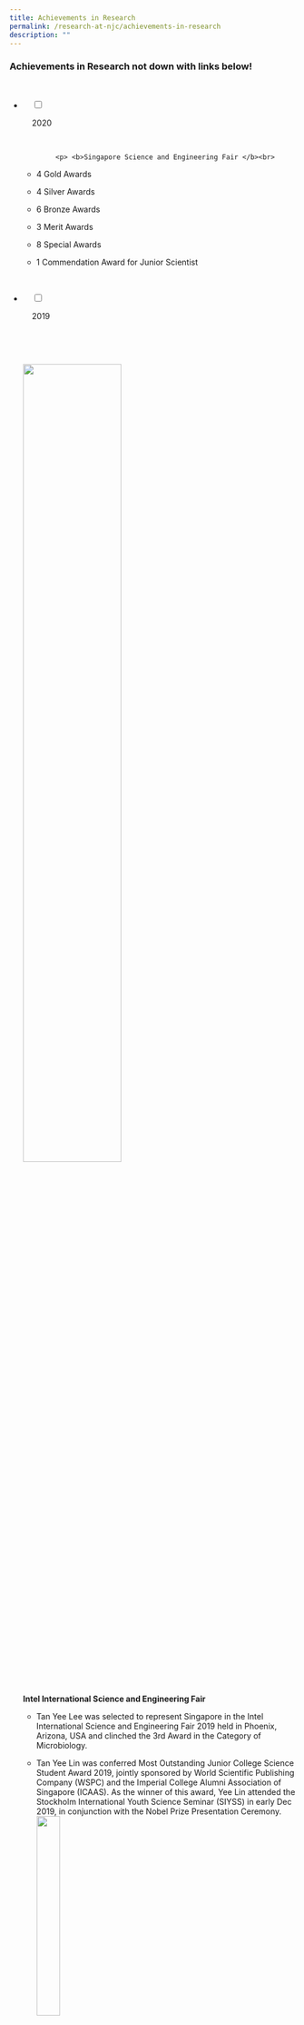 ```yaml
---
title: Achievements in Research
permalink: /research-at-njc/achievements-in-research
description: ""
---
```

### Achievements in Research not down with links below!

<ul class="jekyllcodex_accordion">

  <li>

    <input type="checkbox" id="accordion1">

    <label for="accordion1">2020</label>

    <div>

			<p> <b>Singapore Science and Engineering Fair </b><br>

- 4 Gold Awards <br>
- 4 Silver Awards <br>
- 6 Bronze Awards <br>
- 3 Merit Awards <br>
- 8 Special Awards  <br>
    
- 1 Commendation Award for Junior Scientist</p>

    </div>

</li>
	<li>

    <input type="checkbox" id="accordion2">

    <label for="accordion2">2019 </label>

    <div>

      <p> <img src="/images/air1.png" 
							 style="width:60%"> <br> <b> Intel International Science and Engineering Fair </b> <br>

- Tan Yee Lee was selected to represent Singapore in the Intel International Science and Engineering Fair 2019 held in Phoenix, Arizona, USA and clinched the 3rd Award in the Category of Microbiology. <br>
- Tan Yee Lin was conferred Most Outstanding Junior College Science Student Award 2019, jointly sponsored by World Scientific Publishing Company (WSPC) and the Imperial College Alumni Association of Singapore (ICAAS). As the winner of this award, Yee Lin attended the Stockholm International Youth Science Seminar (SIYSS) in early Dec 2019, in conjunction with the Nobel Prize Presentation Ceremony. <br> <img src="/images/air2.png" 
     style="width:30%"> <br> <br> <b> Singapore Science and Engineering Fair </b> <br> 

- 1 Intel International Science and Engineering Fair Finalist <br> 
- 3 Gold Awards <br> 
- 3 Silver Awards <br> 
- 5 Bronze Awards <br>
- 7 Merit Awards <br> 
- 11 Special Awards <br> <br>

				<b> A*STAR Talent Search </b> <br>

- Tan Yee Lee (Commendation) <br> <br>
				<b> Singapore Junior Water Prize </b>

- Wang Haiyi – First prize for Main Category  
    Haiyi will be representing Singapore in <a href\="https://www.pub.gov.sg/news/FeaturedStories#SJWP">Stockholm Junior Water Prize</a>  in August.  <br><br>
    

				<b> Google Science Fair </b> <br>

- Global finalists: Emma Tan Xiu Wen , Ho Jia Yi Jenevieve  (the only Singapore team within the TOP 20 global finalists). They will receive a trip to Mountain View, CA, USA for the opportunity to participate in the finalist event in July 2019. Learn more about their project [here](https://www.googlesciencefair.com/projects/2018/0bb7a678208ab51eca17376b31454234f0b4c7c37dbe5e00412629ce167555c5).  <br>
    The girls’ interviews with <a href\="https://www.asiaone.com/digital/singaporean-google-science-fair-student-finalists-are-converting-energy-banana-peels-and">AsiaOne</a> and <a href\="https://www.businessinsider.sg/2-singapore-students-scored-a-place-in-the-google-science-fair-global-finals-for-their-project-on-converting-food-waste-into-clean-energy/">Business Insider</a> .</p>

    </div>

</li>
	
	<li>

    <input type="checkbox" id="accordion3">

    <label for="accordion3">2002-2018</label>

    <div>

			<p> <b> 2018 </b> <br>

<b> Intel International Science and Engineering Fair </b> <br>

- Kee Jin Wen –  3rd Award in the Chemistry Category and a Special Award from Spectroscopy Society of Pittsburgh <br> 
- Koo Wei De  – 2nd Award in the Materials Science Category <br> <br>

<b> Singapore Science and Engineering Fair </b> <br>

- 2 Intel International Science and Engineering Fair Finalist <br>
- 2 Broadcom Masters International 2018 Singapore Representative, Junior Scientist (Emma Tan Xiu Wen , Ho Jia Yi Jenevieve) <br>
- 6 Gold Awards <br>
- 6 Silver Awards <br>
- 4 Bronze Awards <br>
- 6 Merit Awards <br> 
- 6 Special Awards <br> <br>

<b> A*STAR Talent Search </b> <br>

- Kee Jin Wen (Commendation) <br>
- Aleena Madathiparambil Saju (Commendation) <br> <br>

<b> 2017 </b> <br>

				<b> Intel International Science and Engineering Fair </b> <br>

- Paula Nazarene Evangelista Say – Fourth Award (Translational Medicine) <br> <br>

				<b> Singapore Science and Engineering Fair </b><br>

- 1 Intel International Science and Engineering Fair Finalist <br>
- 4 Gold Awards <br>
- 3 Silver Awards <br>
- 9 Bronze Awards <Br>
- 10 Merit Awards <br>
- 7 Special Awards <br> <br>

				<b> 2016 </b> <br>

				<b> Intel International Science and Engineering Fair </b><br>

- Wang Yuhang – Third Award (Chemistry) and Special Award (King Abdul-Aziz & his Companions Foundation for Giftedness and Creativity) <br>
- Jia ShuYi- Fourth Award (Chemistry) and Special Award (American Chemical Society, Honourable Mention) <br>
- Sim Yu Ki – Special Award (U.S. Agency for International Development, Honourable Mention) <br><br>

				<b> Singapore Science and Engineering Fair </b>  <br>

- 3 Intel International Science and Engineering Fair Finalists <Br>
- 4 Gold Awards <br>
- 4 Silver Awards <br>
- 7 Bronze Awards <br>
- 7 Merit Awards <br>
- 5 Special Awards <br> <br>

				<b> A*STAR Talent Search </b> <br>

- Victoria Emily Hui Ting Buckland – First Prize (Institute) <br>
- Sim Yu Ki & Wang Yuhang – Commendation Prizes <br> <img src="/images/air3.png" 
     style="width:60%"> <img src="/images/air4.png" 
														 style="width:60%"> <br> <br> <b> 2015 </b> <br><br>

				<b>Intel International Science and Engineering Fair </b><br>

- Ching Yi Jie Preston – Finalist <br> <Br>

				<b> Taiwan International Science and Engineering Fair </b> <br> 

- Victoria Emily Hui Ting Buckland – First Prize (Chemistry Category): <br> <br>

				<b> Singapore Science and Engineering Fair </b><br>

- 1 Intel International Science and Engineering Fair Finalist <br>
- 2 Gold Awards <br>
- 1 Silver Awards <br>
- 5 Bronze Awards <br>
- 8 Merit Awards <br> <br>

				<b> 2014 </b><br>

				<b> Intel International Science and Engineering Fair </b> <br>

- Lee Xin-Jing, Shannon – Young Scientist Award, Best of Category Award (Energy and Transportation) and First Award (Energy and Transportation) <br> <br>

				<b> Singapore Science and Engineering Fair 2014 </b> <br>

- 1 Intel International Science and Engineering Fair Finalist <br>
- 2 Gold Awards <br>
- 3 Silver Awards <br>
- 3 Bronze Awards <br>
- 4 Merit Awards <br> <img src="/images/air6.png" 
     style="width:50%"> <br> <br> 2013 <br>

				<b> Taiwan International Science Fair </b><br>

- Tammy Lim Ting Yi – First Prize (Chemistry Category) <br><br>

				<b> Singapore Science and Engineering Fair </b> <br>

- 2 Gold Awards <br>
- 1 Silver Award <br>
- 6 Bronze Awards <br>
- 5 Merit Awards <br> <br>

				<b> 2012 </b> <br> 

				<b> Singapore Science and Engineering Fair </b> <br>

- 2 Gold Awards <br>
- 2 Silver Awards <br> 
- 5 Bronze Awards <br>
- 4 Merit Awards <br> <br>

				<b> 2011 </b> <br>

				<b> Singapore Science and Engineering Fair </b> <br>

- 2 Silver Awards <br>
- 2 Bronze Awards <br>
- 4 Merit Awards <br> <br>
 
				<b> 2010 </b> <br>

				<b> Intel International Science and Engineering Fair 2010 </b> <br>

- Chua Zheng Fu Edrei – Special Award (Society for Applied Spectroscopy, Northern California Section, Third Award) <br> <br>

				<b> Singapore Science and Engineering </b> <br>

- 1 Intel International Science and Engineering Fair Finalist <br>
- 3 Gold Awards <br>
- 3 Silver Awards <br>
- 4 Bronze Awards <br>
- 3 Merit Awards <br> <br>

				<b> 2009 </b><br>

				<b> Singapore Science and Engineering Fair </b> <br>

- 1 Intel International Science and Engineering Fair Finalist <br>
- 6 Gold Awards <br>
- 2 Silver Awards <br>
- 1 Bronze Awards <br>
- 8 Merit Awards <br> <br>

				<b> 2008 </b> <Br>

				<b> Intel International Science and Engineering Fair </b> <br>

- Lim Yi Hui – Forth Award (Chemistry) <br> <br>

				<b> Singapore Science and Engineering </b><Br>
- 1 Intel International Science and Engineering Fair Finalist <br>
- 3 Gold Awards <br>
- 3 Silver Awards <br>
- 3 Bronze Awards <br>
- 4 Merit Awards <br> <br>

				<br> 2007 </b> <Br>

		<b> Intel International Science and Engineering Fair </b><br>

- Sewa Du Ying, Navin Brian Ramakrishna – Second Award (Team Projects) <br> <br>

		<b> Singapore Science and Engineering </b><br>

- 1 Intel International Science and Engineering Fair Finalist <Br>
- 4 Gold Awards <br>
- 5 Silver Awards <br>
- 2 Bronze Awards <br>
- 7 Merit Awards <Br> <br>

		<b> 2006 </b> <br> 

		<b> Intel International Science and Engineering Fair </b> <br>

- Wong Kuan Yee, Wong Siew Han – Third Award (Team Projects) <br> <Br>

		<b> Singapore Science and Engineering </b><br>

- 1 Intel International Science and Engineering Fair Finalist <br>
- 2 Gold Awards <br>
- 3 Silver Awards <br>
- 2 Bronze Awards <br>
- 6 Merit Awards <br> <br>

		<b> 2005 </b> <br>

		<b> Singapore Science and Engineering Fair </b><br>

- 2 Gold Awards <br>
- 3 Silver Awards <br>
- 1 Bronze Awards <br>
- 4 Merit Awards <br> <Br>

		<b> 2004 </b><br>

		<b>Singapore Science and Engineering Fair </b><br>

- 1 Gold Awards <br>
- 1 Silver Awards <br>
- 3 Bronze Awards <br>
- 3 Merit Awards <br> <br>

		<b> 2003 </b><br>

		<b>Singapore Science and Engineering Fair</b> <br>

- 2 Gold Awards <br>
- 1 Merit Awards <br> <br>

		<b> 2002 </b><br>

		<b> Singapore Science and Engineering Fair </b><Br>

- 1 Gold Awards <br>
- 1 Silver Awards <br>
- 2 Bronze Awards <br>
- 1 Merit Awards</p>


   </div>
		</li>
	
<li>
		
  <input type="checkbox" id="accordion4">

 <label for="accordion4"> Research Publications </label>

  <div>

      <p> Under the guidance of mentors, some students may even have the opportunity to publish research papers! <br>

<b> Harman Johll, Milla Samuel, Ruey Yi Koo, Hway Chuan Kang, Yee-Chia Yeo and Eng Soon Tok. Influence of hydrogen surface passivation on Sn segregation, aggregation, and distribution in GeSn/Ge(001) materials. Journal of Applied Physics 117, 205302 (2015). </b><br> <br>  <b> Abstract </b> <br> 

Plane-wave density functional theory is used to investigate the impact of hydrogen passivation of the p(2×2) reconstructed Ge 1−xSnx surface on Sn segregation, aggregation, and distribution. On a clean surface, Sn preferentially segregates to the surface layer, with surface coverages of 25%, 50%, and 100% for total Sn concentrations of 2.5%, 5.0%, and 10.0%, respectively. In contrast, a hydrogen passivated surface increases interlayer migration of Sn to subsurface layers, in particular, to the third layer from the surface, and results in surface coverages of 0%, 0%, and 50% corresponding to Sn concentrations of 2.5%, 5.0%, and 10.0%, respectively. Hydrogen transfer from a Ge-capped surface to the one enriched with increasing Sn surface coverage is also an unfavorable process. The presence of hydrogen therefore reduces the surface energy by passivating the reactive dangling bonds and enhancing Sn interlayer migration to the subsurface layers. For both clean and hydrogenated surfaces, aggregation of Sn at the surface layer is also not favored. We explain these results by considering bond enthalpies and the enthalpies of hydrogenation for various surface reactions. Our results thus point to reduced Sn segregation to the surface in a Ge 1−xSnx epitaxial thin film if CVD growth, using hydride precursors in the hydrogen limited growth regime, is used. This would lead to a more abrupt interface and is consistent with recent experimental observation. Hydrogenation is therefore a promising method for controlling and manipulating elemental population of Sn in a Ge 1−xSnx epitaxial thin film.  <br> <br> 	<a href="https://aip.scitation.org/doi/full/10.1063/1.4921594">Click here to view the paper!</a>   <br> <br> <b> Harman Johll, Michael Dao Kang Lee, Sean Peng Nam Ng, Hway Chuan Kang and Eng Soon Tok. Influence of Interconfigurational Electronic States on Fe, Co, Ni-Silicene Materials Selection for Spintronics. Scientific Reports 4, 7594 (2014). </b><br><br> <b> Abstract </b><br>

Growth through controlled adsorption of ferromagnetic elements such as Fe, Co and Ni on two-dimensional silicene provides an alternative route for silicon-based spintronics. Plane wave DFT calculations show that Fe, Co and Ni adatoms are strongly chemisorbed via strong sigma bonds, with adsorption energies (1.55 – 2.29 eV) that are two to six times greater compared to adsorption on graphene. All adatoms adsorb more strongly at the hole site than at the atom site, with Ni adsorbing strongest. Of the dimer configurations investigated, the hole – hole, b-atom – hole, vertically stacked at hole, vertically stacked at b-atom and bridge sites were found to be stable. The Co and Ni dimers are most stable when adsorbed in the hole-hole configuration while the Fe dimer is most stable when adsorbed in the atom-hole configuration. Metal-to-silicene and interconfigurational s-to-d electron transfer processes underpin the trends observed in adsorption energies and magnetic moments for both adatoms and dimers. Adsorption of these metals induces a small band gap at the Dirac Cone. In particular Co adatom adsorption at the hole site induces the largest spin-polarized band gaps of 0.70 eV (spin-up) and 0.28 eV (spin-down) making it a potential material candidate for spintronics applications. <br> <a href="https://www.nature.com/articles/srep07594">Click here to view the paper!</a> <br><br><b> Magazine Articles </b><br>  
a: <a href="https://nationaljc.moe.edu.sg/micrositestandard/achievements-in-research-2/">Reflections on the OCPA8 Poster Awards</a>  PDF link not found <Br> b: <a href="/files/An-Adventure-into-Research-by-Michael-Lee.pdf">An Adventure into Research” by Michael Lee</a>  <br> <br> Journal Articles: <br><br>
				- <a href="/files/NJCAIR1.pdf">Influence of Interconfigurational Electronic States on Fe, Co, Ni-Silicene Materials Selection for Spintronics by Harman Johll, Michael Dao Kang Lee, Sean Peng Nam Ng, Hway Chuan Kang and Eng Soon Tok <br> - <a href="/files/NJCAIR2.pdf">Influence of hydrogen surface passivation on Sn segregation, aggregation, and distribution in GeSn/Ge(001) materials</a> by <a href="http://scitation.aip.org/search?value1=Harman+Johll&option1=author&option912=resultCategory&value912=ResearchPublicationContent">Harman Johll</a></a> , <a href="http://scitation.aip.org/search?value1=Milla+Samuel&option1=author&option912=resultCategory&value912=ResearchPublicationContent">Milla Samuel</a> , <a href="http://scitation.aip.org/search?value1=Ruey+Yi+Koo&option1=author&option912=resultCategory&value912=ResearchPublicationContent">Ruey Yi Koo</a>, <a href="http://scitation.aip.org/search?value1=Ruey+Yi+Koo&option1=author&option912=resultCategory&value912=ResearchPublicationContent">Hway Chuan Kang</a>, <a href="http://scitation.aip.org/search?value1=Yee-Chia+Yeo&option1=author&option912=resultCategory&value912=ResearchPublicationContent">Yee-Chia Yeo</a> and <a href="http://scitation.aip.org/search?value1=Eng+Soon+Tok&option1=author&option912=resultCategory&value912=ResearchPublicationContent">Eng Soon Tok</a> <br> <br> - <a href="/files/NJCAIR3.pdf">Eggplant-derived microporous carbon sheets: towards mass production of efficient bifunctional oxygen electrocatalysts at low cost for rechargeable Zn–air batteries</a> by <a href="http://pubs.rsc.org/en/results?searchtext=Author%3ABing%20Li">Bing Li</a>, <a href="http://pubs.rsc.org/en/results?searchtext=Author%3ADongsheng%20Geng">Dongsheng Geng</a>, <a href="http://pubs.rsc.org/en/results?searchtext=Author%3AXinjing%20Shannon%20Lee">Xinjing Shannon Lee</a>, <a href="http://pubs.rsc.org/en/results?searchtext=Author%3AXiaoming%20Ge">Xiaoming Ge</a>, <a href="http://pubs.rsc.org/en/results?searchtext=Author%3AJianwei%20Chai">Jianwei Chai</a>,<a href="http://pubs.rsc.org/en/results?searchtext=Author%3AZhijuan%20Wang">Zhijuan Wang</a>,<a href="http://pubs.rsc.org/en/results?searchtext=Author%3AJie%20Zhang">Jie Zhang</a> ,<a href="http://pubs.rsc.org/en/results?searchtext=Author%3AZhaolin%20Liu">Zhaolin Liu</a>,<a href="http://pubs.rsc.org/en/results?searchtext=Author%3AT.%20S.%20Andy%20Hor">T. S. Andy Hor</a> and <a href="http://pubs.rsc.org/en/results?searchtext=Author%3AYun%20Zong">Yun Zong</a><br><br>
				- <a href="/files/NJCAIR4.pdf">A General Metal-Assisted Synthesis of α-Halo Oxime Ethers from Nitronates and Nitro Compounds by Alexey Yu. Sukhorukov, Maria A. Kapatsyna, Tammy Lim Ting Yi, Hyeong Ryool Park, Yana A. Naumovich,  Petr A. Zhmurov,  Yulia A. Khomutova, Sema L. Ioffe and Vladimir A. Tartakovsky</a>
		

			</p>

    </div>

</li>
	
	

	
</ul>